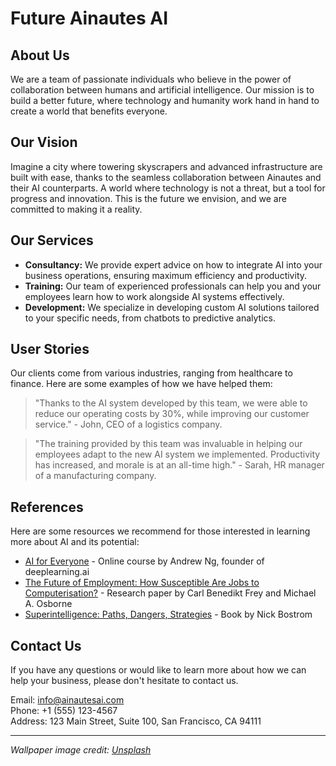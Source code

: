 <!--font:Exo 2-->

# Future Ainautes AI

## About Us
We are a team of passionate individuals who believe in the power of collaboration between humans and artificial intelligence. Our mission is to build a better future, where technology and humanity work hand in hand to create a world that benefits everyone.

## Our Vision
Imagine a city where towering skyscrapers and advanced infrastructure are built with ease, thanks to the seamless collaboration between Ainautes and their AI counterparts. A world where technology is not a threat, but a tool for progress and innovation. This is the future we envision, and we are committed to making it a reality.

## Our Services
- **Consultancy:** We provide expert advice on how to integrate AI into your business operations, ensuring maximum efficiency and productivity.
- **Training:** Our team of experienced professionals can help you and your employees learn how to work alongside AI systems effectively.
- **Development:** We specialize in developing custom AI solutions tailored to your specific needs, from chatbots to predictive analytics.

## User Stories
Our clients come from various industries, ranging from healthcare to finance. Here are some examples of how we have helped them:

> "Thanks to the AI system developed by this team, we were able to reduce our operating costs by 30%, while improving our customer service." - John, CEO of a logistics company.

> "The training provided by this team was invaluable in helping our employees adapt to the new AI system we implemented. Productivity has increased, and morale is at an all-time high." - Sarah, HR manager of a manufacturing company.

## References
Here are some resources we recommend for those interested in learning more about AI and its potential:

- [AI for Everyone](#) - Online course by Andrew Ng, founder of deeplearning.ai
- [The Future of Employment: How Susceptible Are Jobs to Computerisation?](#) - Research paper by Carl Benedikt Frey and Michael A. Osborne
- [Superintelligence: Paths, Dangers, Strategies](#) - Book by Nick Bostrom

## Contact Us
If you have any questions or would like to learn more about how we can help your business, please don't hesitate to contact us.

Email: info@ainautesai.com  
Phone: +1 (555) 123-4567  
Address: 123 Main Street, Suite 100, San Francisco, CA 94111  

---

*Wallpaper image credit: [Unsplash](https://unsplash.com/)*

<!--

Write me content for website with wallpaper which alt text is:

"A futuristic cityscape where Ainautes and their AI counterparts work together to build towering skyscrapers and infrastructure."

The name/title of the page should not be 1:1 copy of the alt text but rather a real content of the website which is using this wallpaper.

- Use markdown format 
- Start with heading
- Heading should be short and concise
- The content should look like a real website 
- The website should not be about the wallpaper, wallpaper is just a related background
- Heading should be contain work "wallpaper" or "background"
- Include real sections like references, contact, user stories, etc. use things relevant to the page purpose.
- Feel free to use structure like headings, bullets, numbering, blockquotes, paragraphs, horizontal lines, etc.
- You can use formatting like bold or _italic_
- You can include UTF-8 emojis
- Links should be only #hash anchors (and you can refer to the document itself)
- Do not include images


---


# Welcome to the Future: Ainautes and AI working together

## About Us
We are a team of passionate individuals who believe in the power of collaboration between humans and artificial intelligence. Our mission is to build a better future, where technology and humanity work hand in hand to create a world that benefits everyone.

## Our Vision
Imagine a city where towering skyscrapers and advanced infrastructure are built with ease, thanks to the seamless collaboration between Ainautes and their AI counterparts. A world where technology is not a threat, but a tool for progress and innovation. This is the future we envision, and we are committed to making it a reality.

## Our Services
- **Consultancy:** We provide expert advice on how to integrate AI into your business operations, ensuring maximum efficiency and productivity.
- **Training:** Our team of experienced professionals can help you and your employees learn how to work alongside AI systems effectively.
- **Development:** We specialize in developing custom AI solutions tailored to your specific needs, from chatbots to predictive analytics.

## User Stories
Our clients come from various industries, ranging from healthcare to finance. Here are some examples of how we have helped them:

> "Thanks to the AI system developed by this team, we were able to reduce our operating costs by 30%, while improving our customer service." - John, CEO of a logistics company.

> "The training provided by this team was invaluable in helping our employees adapt to the new AI system we implemented. Productivity has increased, and morale is at an all-time high." - Sarah, HR manager of a manufacturing company.

## References
Here are some resources we recommend for those interested in learning more about AI and its potential:

- [AI for Everyone](#) - Online course by Andrew Ng, founder of deeplearning.ai
- [The Future of Employment: How Susceptible Are Jobs to Computerisation?](#) - Research paper by Carl Benedikt Frey and Michael A. Osborne
- [Superintelligence: Paths, Dangers, Strategies](#) - Book by Nick Bostrom

## Contact Us
If you have any questions or would like to learn more about how we can help your business, please don't hesitate to contact us.

Email: info@ainautesai.com  
Phone: +1 (555) 123-4567  
Address: 123 Main Street, Suite 100, San Francisco, CA 94111  

---

*Wallpaper image credit: [Unsplash](https://unsplash.com/)*

-->
